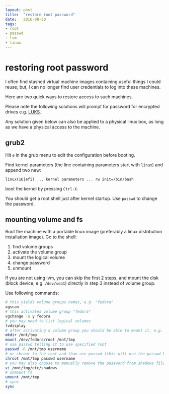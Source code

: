 ```yaml
---
layout: post
title:  "restore root password"
date:   2016-08-30
tags:
- root
- passwd
- lvm
- linux
---
```


# restoring root password

I often find stashed virtual machine images containing useful things I could reuse; but, I can no longer find user credentials to log into these machines.

Here are two quick ways to restore access to such machines.

Please note the following solutions will prompt for password for encrypted drives e.g. [LUKS](https://en.wikipedia.org/wiki/Linux_Unified_Key_Setup).

Any solution given below can also be applied to a physical linux box, as long as we have a physical access to the machine.

## grub2

Hit `e` in the grub menu to edit the configuration before booting.

Find kernel parameters (the line containing parameters start with `linux`) and append two new:

```
linux(16|efi) ... kernel parameters ... rw init=/bin/bash
```

boot the kernel by pressing `Ctrl-X`.

You should get a root shell just after kernel startup. Use `passwd` to change the password.

## mounting volume and fs

Boot the machine with a portable linux image (preferably a linux distribution installation image).
Go to the shell:

1. find volume groups
2. activate the volume group
3. mount the logical volume
4. change password
5. unmount

If you are not using lvm, you can skip the first 2 steps, and mount the disk (block device, e.g. `/dev/sda1`) directly in step 3 instead of volume group.

Use following commands:

```bash
# this yields volume groups names, e.g. "fedora"
vgscan
# this activates volume group "fedora"
vgchange -a y fedora
# you may need to list logical volumes
lvdisplay
# after activating a volume group you should be able to mount it, e.g. under /mnt/tmp
mkdir /mnt/tmp
mount /dev/fedora/root /mnt/tmp
# use passwd telling it to use specified root
passwd -R /mnt/tmp username
# or chroot to the root and than use passwd (this will use the passwd binary found under /mnt/tmp)
chroot /mnt/tmp passwd username
# you may also choose to manually remove the password from shadows file (2nd column)
vi /mnt/tmp/etc/shadows
# unmount fs
umount /mnt/tmp
# sync
sync
```
